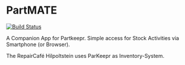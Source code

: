 # PartMATE

[![Build Status](https://drone.westphal.dev/api/badges/RepairCafe/PartMATE/status.svg)](https://drone.westphal.dev/RepairCafe/PartMATE)

A Companion App for Partkeepr.
Simple access for Stock Activities via Smartphone (or Browser).

The RepairCafé Hilpoltstein uses ParKeepr as Inventory-System.
